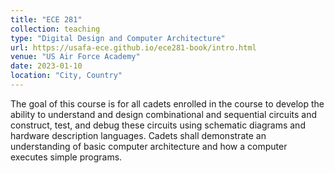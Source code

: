 ```yaml
---
title: "ECE 281"
collection: teaching
type: "Digital Design and Computer Architecture"
url: https://usafa-ece.github.io/ece281-book/intro.html
venue: "US Air Force Academy"
date: 2023-01-10
location: "City, Country"
---
```



The goal of this course is for all cadets enrolled in the course to develop the ability to understand and design combinational and sequential circuits and construct, test, and debug these circuits using schematic diagrams and hardware description languages. Cadets shall demonstrate an understanding of basic computer architecture and how a computer executes simple programs.